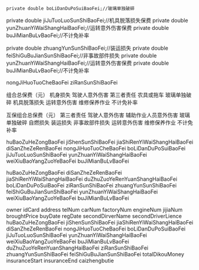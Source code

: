	private double boLiDanDuPoSuiBaoFei;//玻璃单独破碎
private double jiJuTuoLuoSunShiBaoFei;//机具脱落损失保费
private double yunZhuanYiWaiShangHaiBaoFei;//运转意外伤害保费
private double buJiMianBuLvBaoFei;//不计免补率

private double zhuangYunSunShiBaoFei;//装运损失
private double feiShiGuBuJianSunShiBaoFei;//非事故部件损失
	private double yunZhuanYiWaiShangHaiBaoFei;//运转意外伤害保费
	private double buJiMianBuLvBaoFei;//不计免补率
	
	
nongJiHuoTuoCheBaoFei
ziRanSunShiBaoFei



组合总保费（元）
	机身损失 
驾驶人意外伤害
第三者责任
	农具或拖车
玻璃单独破碎
	机具脱落损失
运转意外伤害
维修保养作业
不计免补率

互保组合总保费（元）
第三者责任
驾驶人意外伤害
	辅助作业人员意外伤害
玻璃单独破碎
	自燃损失
	装运损失
	非事故部件损失
运转意外伤害
维修保养作业
不计免补率

huBaoZuHeZongBaoFei
	jiShenSunShiBaoFei
jiaShiRenYiWaiShangHaiBaoFei
diSanZheZeRenBaoFei
	nongJiHuoTuoCheBaoFei
boLiDanDuPoSuiBaoFei
	jiJuTuoLuoSunShiBaoFei
yunZhuanYiWaiShangHaiBaoFei
weiXiuBaoYangZuoYeBaoFei
buJiMianBuLvBaoFei


huBaoZuHeZongBaoFei
diSanZheZeRenBaoFei
jiaShiRenYiWaiShangHaiBaoFei
	duZhuZuoYeRenYuanShangHaiBaoFei
boLiDanDuPoSuiBaoFei
	ziRanSunShiBaoFei
	zhuangYunSunShiBaoFei
	feiShiGuBuJianSunShiBaoFei
yunZhuanYiWaiShangHaiBaoFei
weiXiuBaoYangZuoYeBaoFei
buJiMianBuLvBaoFei
















owner
idCard
address
telNum
carNum
factoryNum
engineNum
jijiaNum
broughtPrice
buyDate
regDate
secondDirverName
secondDriverLience
huBaoZuHeZongBaoFei
jiShenSunShiBaoFei
jiaShiRenYiWaiShangHaiBaoFei
diSanZheZeRenBaoFei
nongJiHuoTuoCheBaoFei
boLiDanDuPoSuiBaoFei
jiJuTuoLuoSunShiBaoFei
yunZhuanYiWaiShangHaiBaoFei
weiXiuBaoYangZuoYeBaoFei
buJiMianBuLvBaoFei
duZhuZuoYeRenYuanShangHaiBaoFei
ziRanSunShiBaoFei
zhuangYunSunShiBaoFei
feiShiGuBuJianSunShiBaoFei
totalDikouMoney
insuranceStart
insuranceEnd
caizhengbutie